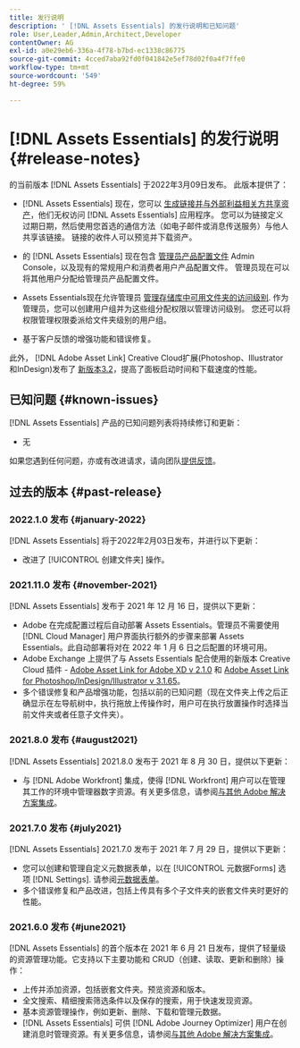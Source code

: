 ```yaml
---
title: 发行说明
description: ' [!DNL Assets Essentials] 的发行说明和已知问题'
role: User,Leader,Admin,Architect,Developer
contentOwner: AG
exl-id: a0e29eb6-336a-4f78-b7bd-ec1338c86775
source-git-commit: 4cced7aba92fd0f041842e5ef78d02f0a4f7ffe0
workflow-type: tm+mt
source-wordcount: '549'
ht-degree: 59%

---
```


# [!DNL Assets Essentials] 的发行说明 {#release-notes}

的当前版本 [!DNL Assets Essentials] 于2022年3月09日发布。 此版本提供了：

* [!DNL Assets Essentials] 现在，您可以 [生成链接并与外部利益相关方共享资产](share-links-for-assets.md)，他们无权访问 [!DNL Assets Essentials] 应用程序。 您可以为链接定义过期日期，然后使用您首选的通信方法（如电子邮件或消息传送服务）与他人共享该链接。 链接的收件人可以预览并下载资产。

* 的 [!DNL Assets Essentials] 现在包含 [管理员产品配置文件](deploy-administer.md#add-users-to-essentials) Admin Console，以及现有的常规用户和消费者用户产品配置文件。 管理员现在可以将其他用户分配给管理员产品配置文件。

* Assets Essentials现在允许管理员 [管理存储库中可用文件夹的访问级别](manage-permissions.md). 作为管理员，您可以创建用户组并为这些组分配权限以管理访问级别。 您还可以将权限管理权限委派给文件夹级别的用户组。

* 基于客户反馈的增强功能和错误修复。

此外， [!DNL Adobe Asset Link] Creative Cloud扩展(Photoshop、Illustrator和InDesign)发布了 [新版本3.2](https://exchange.adobe.com/creativecloud.details.106875.adobe-asset-link-cep.html)，提高了面板启动时间和下载速度的性能。


## 已知问题 {#known-issues}

[!DNL Assets Essentials] 产品的已知问题列表将持续修订和更新：

* 无

如果您遇到任何问题，亦或有改进请求，请向团队[提供反馈](#provide-feedback)。

## 过去的版本 {#past-release}

### 2022.1.0 发布 {#january-2022}

[!DNL Assets Essentials] 将于2022年2月03日发布，并进行以下更新：

* 改进了 [!UICONTROL 创建文件夹] 操作。 <!-- CQ-4338818 -->

### 2021.11.0 发布 {#november-2021}

[!DNL Assets Essentials] 发布于 2021 年 12 月 16 日，提供以下更新：

* Adobe 在完成配置过程后自动部署 Assets Essentials。管理员不需要使用 [!DNL Cloud Manager] 用户界面执行额外的步骤来部署 Assets Essentials。此自动部署将对在 2022 年 1 月 6 日之后配置的环境可用。
* Adobe Exchange 上提供了与 Assets Essentials 配合使用的新版本 Creative Cloud 插件 - [Adobe Asset Link for Adobe XD v 2.1.0](https://exchange.adobe.com/creativecloud/plugindetails.html/app/cc/61d229b9) 和 [Adobe Asset Link for Photoshop/InDesign/Illustrator v 3.1.65](https://exchange.adobe.com/creativecloud.details.106875.adobe-asset-link-cep.html)。
* 多个错误修复和产品增强功能，包括以前的已知问题（现在文件夹上传之后正确显示在左导航树中<!-- CQ-4337638 -->，执行拖放上传操作时，用户可在执行放置操作时选择当前文件夹或者任意子文件夹<!-- CQ-4327753 -->）。

### 2021.8.0 发布 {#august2021}

[!DNL Assets Essentials] 2021.8.0 发布于 2021 年 8 月 30 日，提供以下更新：

* 与 [!DNL Adobe Workfront] 集成，使得 [!DNL Workfront] 用户可以在管理其工作的环境中管理器数字资源。有关更多信息，请参阅[与其他 Adobe 解决方案集成](/help/integration.md)。

### 2021.7.0 发布 {#july2021}

[!DNL Assets Essentials] 2021.7.0 发布于 2021 年 7 月 29 日，提供以下更新：

* 您可以创建和管理自定义元数据表单，以在 [!UICONTROL 元数据Forms] 选项 [!DNL Settings]. 请参阅[元数据表单](metadata.md#metadata-forms)。
* 多个错误修复和产品改进，包括上传具有多个子文件夹的嵌套文件夹时更好的性能。

### 2021.6.0 发布 {#june2021}

[!DNL Assets Essentials] 的首个版本在 2021 年 6 月 21 日发布，提供了轻量级的资源管理功能。它支持以下主要功能和 CRUD（创建、读取、更新和删除）操作：

* 上传并添加资源，包括嵌套文件夹。预览资源和版本。
* 全文搜索、精细搜索筛选条件以及保存的搜索，用于快速发现资源。
* 基本资源管理操作，例如更新、删除、下载和管理元数据。
* [!DNL Assets Essentials] 可供 [!DNL Adobe Journey Optimizer] 用户在创建消息时管理资源。有关更多信息，请参阅[与其他 Adobe 解决方案集成](/help/integration.md)。
